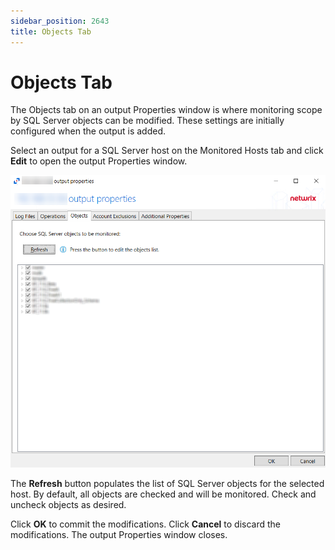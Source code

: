 ```yaml
---
sidebar_position: 2643
title: Objects Tab
---
```


# Objects Tab

The Objects tab on an output Properties window is where monitoring scope by SQL Server objects can be modified. These settings are initially configured when the output is added.

Select an output for a SQL Server host on the Monitored Hosts tab and click **Edit** to open the output Properties window.

![Objects Tab](../../../../../../static/images/ActivityMonitor_8.0/Content/Resources/Images/ActivityMonitor/HostProperties/ObjectsTab/ObjectsTab.png "Objects Tab")

The **Refresh** button populates the list of SQL Server objects for the selected host. By default, all objects are checked and will be monitored. Check and uncheck objects as desired.

Click **OK** to commit the modifications. Click **Cancel** to discard the modifications. The output Properties window closes.